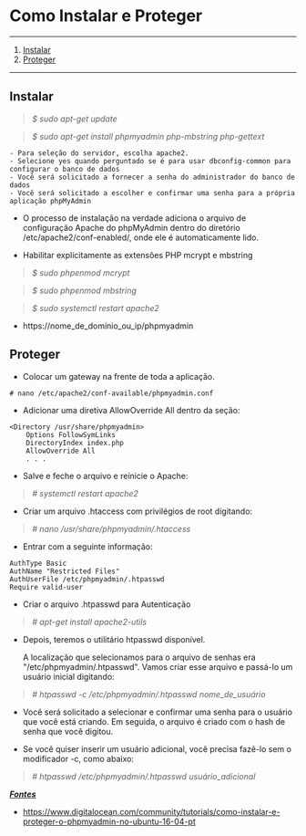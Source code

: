 # Como Instalar e Proteger
*******
 1. [Instalar](#install)
 2. [Proteger](#protect)
 
 

*******
<div id='install'/>

## Instalar

>*$ sudo apt-get update*

>*$ sudo apt-get install phpmyadmin php-mbstring php-gettext*

```
- Para seleção do servidor, escolha apache2.
- Selecione yes quando perguntado se é para usar dbconfig-common para configurar o banco de dados
- Você será solicitado a fornecer a senha do administrador do banco de dados
- Você será solicitado a escolher e confirmar uma senha para a própria aplicação phpMyAdmin
```
* O processo de instalação na verdade adiciona o arquivo de configuração Apache do phpMyAdmin dentro do diretório /etc/apache2/conf-enabled/, onde ele é automaticamente lido.

* Habilitar explicitamente as extensões PHP mcrypt e mbstring

>*$ sudo phpenmod mcrypt*

>*$ sudo phpenmod mbstring*

>*$ sudo systemctl restart apache2*

* https://nome_de_domínio_ou_ip/phpmyadmin


<div id='protect'/>

## Proteger

* Colocar um gateway na frente de toda a aplicação. 
```
# nano /etc/apache2/conf-available/phpmyadmin.conf
```

* Adicionar uma diretiva AllowOverride All dentro da seção:
```
<Directory /usr/share/phpmyadmin>
    Options FollowSymLinks
    DirectoryIndex index.php
    AllowOverride All
    . . .
```
* Salve e feche o arquivo e reinicie o Apache:
>*# systemctl restart apache2*

* Criar um arquivo .htaccess com privilégios de root digitando:
>*# nano /usr/share/phpmyadmin/.htaccess*

* Entrar com a seguinte informação:
```
AuthType Basic
AuthName "Restricted Files"
AuthUserFile /etc/phpmyadmin/.htpasswd
Require valid-user
```
* Criar o arquivo .htpasswd para Autenticação
>*# apt-get install apache2-utils*

* Depois, teremos o utilitário htpasswd disponível.
  
  A localização que selecionamos para o arquivo de senhas era "/etc/phpmyadmin/.htpasswd". Vamos criar esse arquivo e passá-lo um usuário inicial digitando:
  
>*# htpasswd -c /etc/phpmyadmin/.htpasswd nome_de_usuário*

* Você será solicitado a selecionar e confirmar uma senha para o usuário que você está criando. Em seguida, o arquivo é criado com o hash de senha que você digitou.

* Se você quiser inserir um usuário adicional, você precisa fazê-lo sem o modificador -c, como abaixo:
>*# htpasswd /etc/phpmyadmin/.htpasswd usuário_adicional*


**[*Fontes*](#)**

* https://www.digitalocean.com/community/tutorials/como-instalar-e-proteger-o-phpmyadmin-no-ubuntu-16-04-pt
